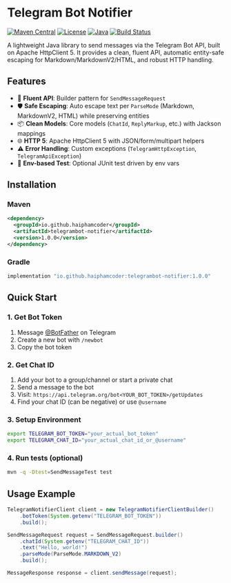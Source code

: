 # Telegram Bot Notifier

[![Maven Central](https://img.shields.io/maven-central/v/io.github.haiphamcoder/telegrambot-notifier)](https://search.maven.org/artifact/io.github.haiphamcoder/telegrambot-notifier)
[![License](https://img.shields.io/badge/License-Apache%202.0-blue.svg)](LICENSE)
[![Java](https://img.shields.io/badge/Java-17+-orange.svg)](https://openjdk.java.net/)
[![Build Status](https://github.com/haiphamcoder/telegrambot-notifier/workflows/CI/badge.svg)](https://github.com/haiphamcoder/telegrambot-notifier/actions)

A lightweight Java library to send messages via the Telegram Bot API, built on Apache HttpClient 5. It provides a clean, fluent API, automatic entity-safe escaping for Markdown/MarkdownV2/HTML, and robust HTTP handling.

## Features

- 🚀 **Fluent API**: Builder pattern for `SendMessageRequest`
- 🛡️ **Safe Escaping**: Auto escape text per `ParseMode` (Markdown, MarkdownV2, HTML) while preserving entities
- 📦 **Clean Models**: Core models (`ChatId`, `ReplyMarkup`, etc.) with Jackson mappings
- 🌐 **HTTP 5**: Apache HttpClient 5 with JSON/form/multipart helpers
- ⚠️ **Error Handling**: Custom exceptions (`TelegramHttpException`, `TelegramApiException`)
- 🧪 **Env-based Test**: Optional JUnit test driven by env vars

## Installation

### Maven

```xml
<dependency>
  <groupId>io.github.haiphamcoder</groupId>
  <artifactId>telegrambot-notifier</artifactId>
  <version>1.0.0</version>
</dependency>
```

### Gradle

```gradle
implementation "io.github.haiphamcoder:telegrambot-notifier:1.0.0"
```

## Quick Start

### 1. Get Bot Token

1. Message [@BotFather](https://t.me/BotFather) on Telegram
2. Create a new bot with `/newbot`
3. Copy the bot token

### 2. Get Chat ID

1. Add your bot to a group/channel or start a private chat
2. Send a message to the bot
3. Visit: `https://api.telegram.org/bot<YOUR_BOT_TOKEN>/getUpdates`
4. Find your chat ID (can be negative) or use `@username`

### 3. Setup Environment

```bash
export TELEGRAM_BOT_TOKEN="your_actual_bot_token"
export TELEGRAM_CHAT_ID="your_actual_chat_id_or_@username"
```

### 4. Run tests (optional)

```bash
mvn -q -Dtest=SendMessageTest test
```

## Usage Example

```java
TelegramNotifierClient client = new TelegramNotifierClientBuilder()
    .botToken(System.getenv("TELEGRAM_BOT_TOKEN"))
    .build();

SendMessageRequest request = SendMessageRequest.builder()
    .chatId(System.getenv("TELEGRAM_CHAT_ID"))
    .text("Hello, world!")
    .parseMode(ParseMode.MARKDOWN_V2)
    .build();

MessageResponse response = client.sendMessage(request);
```

